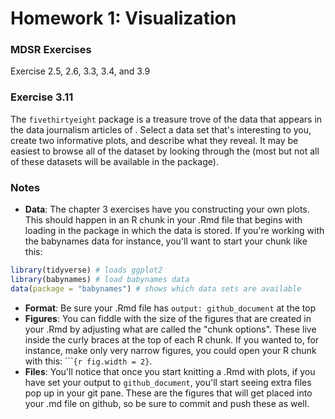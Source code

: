 Homework 1: Visualization
================

### MDSR Exercises

Exercise 2.5, 2.6, 3.3, 3.4, and 3.9

### Exercise 3.11

The `fivethirtyeight` package is a treasure trove of the data that appears in the data journalism articles of . Select a data set that's interesting to you, create two informative plots, and describe what they reveal. It may be easiest to browse all of the dataset by looking through the (most but not all of these datasets will be available in the package).

### Notes

-   **Data**: The chapter 3 exercises have you constructing your own plots. This should happen in an R chunk in your .Rmd file that begins with loading in the package in which the data is stored. If you're working with the babynames data for instance, you'll want to start your chunk like this:

``` r
library(tidyverse) # loads ggplot2
library(babynames) # load babynames data
data(package = "babynames") # shows which data sets are available
```

-   **Format**: Be sure your .Rmd file has `output: github_document` at the top
-   **Figures**: You can fiddle with the size of the figures that are created in your .Rmd by adjusting what are called the "chunk options". These live inside the curly braces at the top of each R chunk. If you wanted to, for instance, make only very narrow figures, you could open your R chunk with this: \`\`\``{r fig.width = 2}`.
-   **Files**: You'll notice that once you start knitting a .Rmd with plots, if you have set your output to `github_document`, you'll start seeing extra files pop up in your git pane. These are the figures that will get placed into your .md file on github, so be sure to commit and push these as well.
